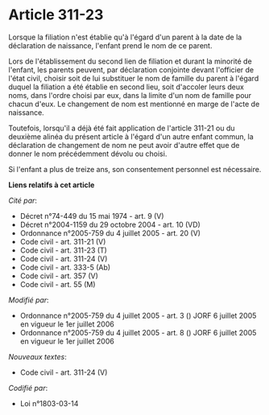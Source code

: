 # Article 311-23

Lorsque la filiation n'est établie qu'à l'égard d'un parent à la date de la déclaration de naissance, l'enfant prend le nom
de ce parent. 

Lors de l'établissement du second lien de filiation et durant la minorité de l'enfant, les parents peuvent, par déclaration
conjointe devant l'officier de l'état civil, choisir soit de lui substituer le nom de famille du parent à l'égard duquel la
filiation a été établie en second lieu, soit d'accoler leurs deux noms, dans l'ordre choisi par eux, dans la limite d'un nom
de famille pour chacun d'eux. Le changement de nom est mentionné en marge de l'acte de naissance. 

Toutefois, lorsqu'il a déjà été fait application de l'article 311-21 ou du deuxième alinéa du présent article à l'égard d'un
autre enfant commun, la déclaration de changement de nom ne peut avoir d'autre effet que de donner le nom précédemment dévolu
ou choisi. 

Si l'enfant a plus de treize ans, son consentement personnel est nécessaire.

**Liens relatifs à cet article**

_Cité par_:

  - Décret n°74-449 du 15 mai 1974 - art. 9 (V)
  - Décret n°2004-1159 du 29 octobre 2004 - art. 10 (VD)
  - Ordonnance n°2005-759 du 4 juillet 2005 - art. 20 (V)
  - Code civil - art. 311-21 (V)
  - Code civil - art. 311-23 (T)
  - Code civil - art. 311-24 (V)
  - Code civil - art. 333-5 (Ab)
  - Code civil - art. 357 (V)
  - Code civil - art. 55 (M)

_Modifié par_:

  - Ordonnance n°2005-759 du 4 juillet 2005 - art. 3 () JORF 6 juillet 2005 en vigueur le 1er juillet 2006
  - Ordonnance n°2005-759 du 4 juillet 2005 - art. 8 () JORF 6 juillet 2005 en vigueur le 1er juillet 2006

_Nouveaux textes_:

  - Code civil - art. 311-24 (V)

_Codifié par_:

  - Loi n°1803-03-14
